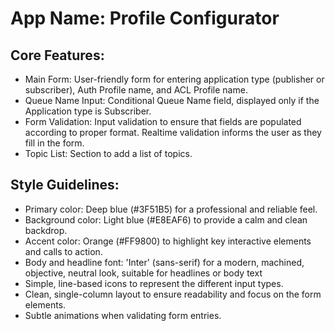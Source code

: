 # **App Name**: Profile Configurator

## Core Features:

- Main Form: User-friendly form for entering application type (publisher or subscriber), Auth Profile name, and ACL Profile name.
- Queue Name Input: Conditional Queue Name field, displayed only if the Application type is Subscriber.
- Form Validation: Input validation to ensure that fields are populated according to proper format. Realtime validation informs the user as they fill in the form.
- Topic List: Section to add a list of topics.

## Style Guidelines:

- Primary color: Deep blue (#3F51B5) for a professional and reliable feel.
- Background color: Light blue (#E8EAF6) to provide a calm and clean backdrop.
- Accent color: Orange (#FF9800) to highlight key interactive elements and calls to action.
- Body and headline font: 'Inter' (sans-serif) for a modern, machined, objective, neutral look, suitable for headlines or body text
- Simple, line-based icons to represent the different input types.
- Clean, single-column layout to ensure readability and focus on the form elements.
- Subtle animations when validating form entries.